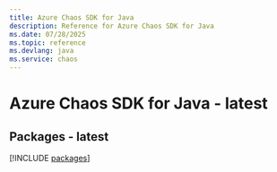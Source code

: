 ```yaml
---
title: Azure Chaos SDK for Java
description: Reference for Azure Chaos SDK for Java
ms.date: 07/28/2025
ms.topic: reference
ms.devlang: java
ms.service: chaos
---
```

# Azure Chaos SDK for Java - latest
## Packages - latest
[!INCLUDE [packages](chaos-index.md)]